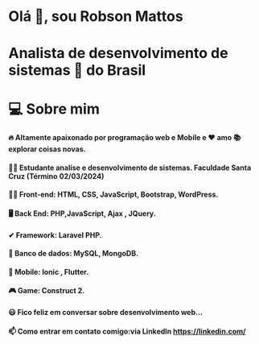 #                Olá 👋, sou Robson Mattos
# Analista de desenvolvimento de sistemas 🚀 do Brasil

# 💻 Sobre mim

#### 🔥 Altamente apaixonado por programação web e Mobile e ❤️ amo 📚 explorar coisas novas.
#### 👨‍🎓 Estudante analise e desenvolvimento de sistemas. Faculdade Santa Cruz (Término 02/03/2024)
#### 👨‍💻 Front-end: HTML, CSS, JavaScript, Bootstrap, WordPress.
#### 🖥️ Back End: PHP,JavaScript, Ajax , JQuery.
#### ✔ Framework: Laravel PHP.
#### 💾 Banco de dados: MySQL, MongoDB.
#### 📱 Mobile: Ionic , Flutter.
#### 🎮 Game: Construct 2.
#### 😃 Fico feliz em conversar sobre desenvolvimento web...
#### 📫 Como entrar em contato comigo:via LinkedIn https://linkedin.com/
